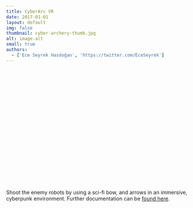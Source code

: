 ```yaml
---
title: CyberArc VR
date: 2017-01-01
layout: default
img: false
thumbnail: cyber-archery-thumb.jpg
alt: image-alt
small: true
authors:
  - ['Ece Seyrek Hasdoğan', 'https://twitter.com/EceSeyrek']
---
```


<iframe width="100%" height="315" data-src-lazy="https://www.youtube.com/embed/cVaK7ay4d1c" frameborder="0" allow="encrypted-media" allowfullscreen></iframe>

Shoot the enemy robots by using a sci-fi bow, and arrows in an immersive, cyberpunk environment. Further documentation can be [found here](https://www.behance.net/gallery/61847597/CyberArc-VR-experiencing-archery-in-scifi-environment).
